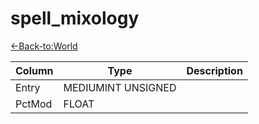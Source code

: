 # spell_mixology

[<-Back-to:World](database-world.md)

Column | Type | Description
--- | --- | ---
Entry | MEDIUMINT UNSIGNED | 
PctMod | FLOAT | 
